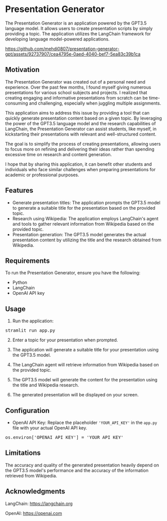 # Presentation Generator

The Presentation Generator is an application powered by the GPT3.5 language model. It allows users to create presentation scripts by simply providing a topic. The application utilizes the LangChain framework for developing language model-powered applications.<br>

https://github.com/mehdi0807/presentation-generator-gpt/assets/92737907/cea4795e-0aed-4040-bef7-5ea83c39b1ca


## Motivation

The Presentation Generator was created out of a personal need and experience. Over the past few months, I found myself giving numerous presentations for various school subjects and projects. I realized that creating engaging and informative presentations from scratch can be time-consuming and challenging, especially when juggling multiple assignments.

This application aims to address this issue by providing a tool that can quickly generate presentation content based on a given topic. By leveraging the power of the GPT3.5 language model and the research capabilities of LangChain, the Presentation Generator can assist students, like myself, in kickstarting their presentations with relevant and well-structured content.

The goal is to simplify the process of creating presentations, allowing users to focus more on refining and delivering their ideas rather than spending excessive time on research and content generation.

I hope that by sharing this application, it can benefit other students and individuals who face similar challenges when preparing presentations for academic or professional purposes.

## Features

- Generate presentation titles: The application prompts the GPT3.5 model to generate a suitable title for the presentation based on the provided topic.
- Research using Wikipedia: The application employs LangChain's agent and tools to gather relevant information from Wikipedia based on the provided topic.
- Presentation generation: The GPT3.5 model generates the actual presentation content by utilizing the title and the research obtained from Wikipedia.

## Requirements

To run the Presentation Generator, ensure you have the following:

- Python
- LangChain
- OpenAI API key

## Usage

1. Run the application:
<pre>
stramlit run app.py
</pre>

2. Enter a topic for your presentation when prompted.

3. The application will generate a suitable title for your presentation using the GPT3.5 model.

4. The LangChain agent will retrieve information from Wikipedia based on the provided topic.

5. The GPT3.5 model will generate the content for the presentation using the title and Wikipedia research.

6. The generated presentation will be displayed on your screen.

## Configuration

- OpenAI API Key: Replace the placeholder `'YOUR_API_KEY'` in the `app.py` file with your actual OpenAI API key. 

<pre>
os.environ['OPENAI_API_KEY'] = 'YOUR_API_KEY'
</pre>

## Limitations

The accuracy and quality of the generated presentation heavily depend on the GPT3.5 model's performance and the accuracy of the information retrieved from Wikipedia.

## Acknowledgments

LangChain: https://langchain.org

OpenAI: https://openai.com
